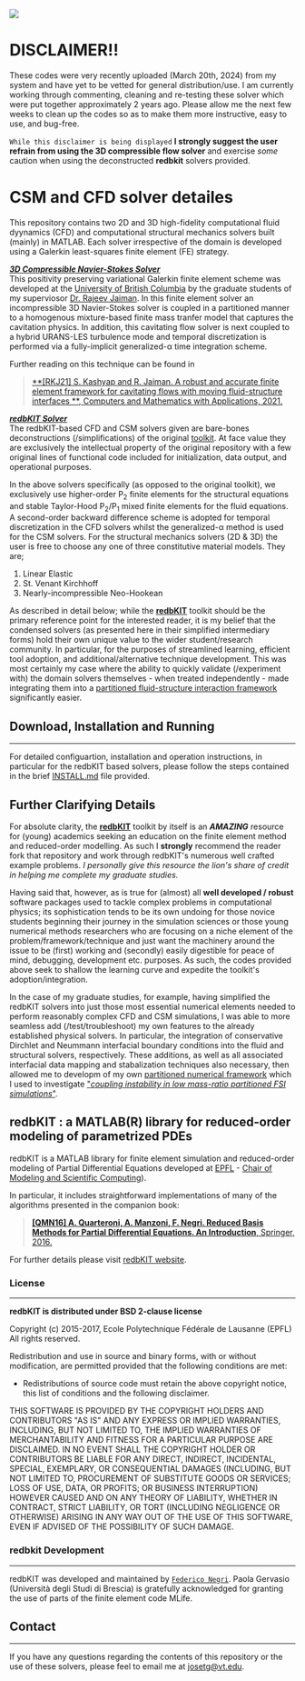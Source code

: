 ![](readme_support/xiao_white.gif)
# DISCLAIMER!!
These codes were very recently uploaded (March 20th, 2024) from my system and have yet to be vetted for general distribution/use. I am currently working through commenting, cleaning and re-testing these solver which were put together approximately 2 years ago. Please allow me the next few weeks to clean up the codes so as to make them more instructive, easy to use, and bug-free. 

`While this disclaimer is being displayed` **I strongly suggest the user refrain from using the 3D compressible flow solver** and exercise *some* caution when using the deconstructed **redbkit** solvers provided.

# CSM and CFD solver detailes
This repository contains two 2D and 3D high-fidelity computational fluid dyynamics (CFD) and computational structural mechanics solvers built (mainly) in MATLAB. Each solver irrespective of the domain is developed using a Galerkin least-squares finite element (FE) strategy. 

<ins>***3D Compressible Navier-Stokes Solver***</ins><br>
This positivity preserving variational Galerkin finite element scheme was developed at the [University of British Columbia](https://cml.mech.ubc.ca/) by the graduate students of my superviosor [Dr. Rajeev Jaiman](https://scholar.google.com/citations?user=iofAU68AAAAJ&hl=en&oi=ao). In this finite element solver an incompressible 3D Navier-Stokes solver is coupled in a partitioned manner to a homogenous mixture-based finite mass tranfer model that captures the cavitation physics. In addition, this cavitating flow solver is next coupled to a hybrid URANS-LES turbulence mode and temporal discretization is performed via a fully-implicit generalized-&alpha; time integration scheme. 

Further reading on this technique can be found in 
>[**[RKJ21] S. Kashyap and R. Jaiman. A robust and accurate finite element framework for cavitating flows with moving fluid-structure interfaces **, Computers and Mathematics with Applications, 2021.](https://doi.org/10.1016/j.camwa.2021.10.024)


<ins>***redbKIT Solver***</ins><br>
The redbKIT-based CFD and CSM solvers given are bare-bones deconstructions (/simplifications) of the original [toolkit](https://github.com/redbKIT/redbKIT). At face value they are exclusively the intellectual property of the original repository with a few original lines of functional code included for initialization, data output, and operational purposes. 

In the above solvers specifically (as opposed to the original toolkit), we exclusively use higher-order P<sub>2</sub> finite elements for the structural equations and stable Taylor-Hood P<sub>2</sub>/P<sub>1</sub> mixed finite elements for the fluid equations. A second-order backward difference scheme is adopted for temporal discretization in the CFD solvers whilst the generalized-&alpha; method is used for the CSM solvers. For the structural mechanics solvers (2D & 3D) the user is free to choose any one of three constitutive material models. They are; 
1. Linear Elastic 
2. St. Venant Kirchhoff 
3. Nearly-incompressible Neo-Hookean

As described in detail below; while the [**redbKIT**](https://github.com/redbKIT/redbKIT) toolkit should be the primary reference point for the interested reader, it is my belief that the condensed solvers (as presented here in their simplified intermediary forms) hold their own unique value to the wider student/research community. In particular, for the purposes of streamlined learning, efficient tool adoption, and additional/alternative technique development. This was most certainly my case where the ability to quickly validate (/experiment with) the domain solvers themselves - when treated independently - made integrating them into a [partitioned fluid-structure interaction framework](https://github.com/JTGonzo/Partitioned_FSI) significantly easier. 

## Download, Installation and Running
-------

For detailed configuartion, installation and operation instructions, in particular for the redbKIT based solvers, please follow the steps contained in the brief [INSTALL.md](INSTALL.md) file provided.

## Further Clarifying Details
For absolute clarity, the [**redbKIT**](https://github.com/redbKIT/redbKIT) toolkit by itself is an ***AMAZING*** resource for (young) academics seeking an education on the finite element method and reduced-order modelling. As such I **strongly** recommend the reader fork that repository and work through redbKIT's numerous well crafted example problems. *I personally give this resource the lion's share of credit in helping me complete my graduate studies.*

Having said that, however, as is true for (almost) all **well developed / robust** software packages used to tackle complex problems in computational physics; its sophistication tends to be its own undoing for those novice students beginning their journey in the simulation sciences or those young numerical methods researchers who are focusing on a niche element of the problem/framework/technique and just want the machinery around the issue to be (first) working and (secondly) easily digestible for peace of mind, debugging, development etc. purposes. As such, the codes provided above seek to shallow the learning curve and expedite the toolkit's adoption/integration. 

In the case of my graduate studies, for example, having simplified the redbKIT solvers into just those most essential numerical elements needed to perform reasonably complex CFD and CSM simulations, I was able to more seamless add (/test/troubleshoot) my own features to the already established physical solvers. In particular, the integration of conservative Dirchlet and Neummann interfacial boundary conditions into the fluid and structural solvers, respectively. These additions, as well as all associated interfacial data mapping and stabalization techniques also necessary, then allowed me to developm of my own [partitioned numerical framework](https://github.com/JTGonzo/Partitioned_FSI) which I used to investigate ["*coupling  instability in low mass-ratio partitioned FSI simulations*"](https://jtgonzo.github.io/).  

## redbKIT : a MATLAB(R) library for reduced-order modeling of parametrized PDEs

redbKIT is a MATLAB library for finite element simulation and reduced-order modeling of Partial Differential Equations developed at [EPFL](https://www.epfl.ch/) - [Chair of Modeling and Scientific Computing](http://cmcs.epfl.ch/)). 

In particular, it includes straightforward implementations of many of the algorithms presented in the companion book:

>[**[QMN16] A. Quarteroni, A. Manzoni, F. Negri. Reduced Basis Methods for Partial Differential Equations. An Introduction**, Springer, 2016.](http://www.springer.com/us/book/9783319154305#aboutBook)

For further details please visit [redbKIT website](http://redbkit.github.io/redbKIT/).

### License
-------

**redbKIT is distributed under BSD 2-clause license**

Copyright (c) 2015-2017, Ecole Polytechnique Fédérale de Lausanne (EPFL)
All rights reserved.

Redistribution and use in source and binary forms, with or without
modification, are permitted provided that the following conditions are met:

* Redistributions of source code must retain the above copyright notice, this
  list of conditions and the following disclaimer.

THIS SOFTWARE IS PROVIDED BY THE COPYRIGHT HOLDERS AND CONTRIBUTORS "AS IS"
AND ANY EXPRESS OR IMPLIED WARRANTIES, INCLUDING, BUT NOT LIMITED TO, THE
IMPLIED WARRANTIES OF MERCHANTABILITY AND FITNESS FOR A PARTICULAR PURPOSE ARE
DISCLAIMED. IN NO EVENT SHALL THE COPYRIGHT HOLDER OR CONTRIBUTORS BE LIABLE
FOR ANY DIRECT, INDIRECT, INCIDENTAL, SPECIAL, EXEMPLARY, OR CONSEQUENTIAL
DAMAGES (INCLUDING, BUT NOT LIMITED TO, PROCUREMENT OF SUBSTITUTE GOODS OR
SERVICES; LOSS OF USE, DATA, OR PROFITS; OR BUSINESS INTERRUPTION) HOWEVER
CAUSED AND ON ANY THEORY OF LIABILITY, WHETHER IN CONTRACT, STRICT LIABILITY,
OR TORT (INCLUDING NEGLIGENCE OR OTHERWISE) ARISING IN ANY WAY OUT OF THE USE
OF THIS SOFTWARE, EVEN IF ADVISED OF THE POSSIBILITY OF SUCH DAMAGE.


### **redbkit** Development
-------

redbKIT was developed and maintained by [`Federico Negri`](https://www.linkedin.com/in/negrifederico/). Paola Gervasio (Università degli Studi di Brescia) is gratefully acknowledged for granting the use of parts of the finite element code MLife.


## Contact
-------
If you have any questions regarding the contents of this repository or the use of these solvers, please feel to email me at <josetg@vt.edu>.

